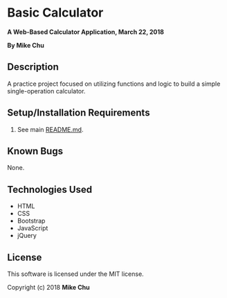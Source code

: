 # Basic Calculator

**A Web-Based Calculator Application, March 22, 2018**

**By Mike Chu**

## Description

A practice project focused on utilizing functions and logic to build a simple single-operation calculator.

## Setup/Installation Requirements

1. See main [README.md](../../README.md).

## Known Bugs

None.

## Technologies Used

* HTML
* CSS
* Bootstrap
* JavaScript
* jQuery

## License

This software is licensed under the MIT license.

Copyright (c) 2018 **Mike Chu**
